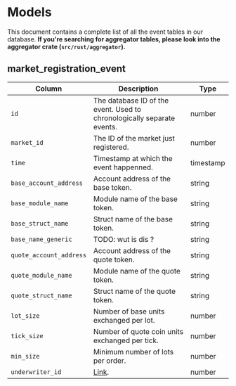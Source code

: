 # Models

This document contains a complete list of all the event tables in our database. **If you're searching for aggregator tables, please look into the aggregator crate (`src/rust/aggregator`).**

## market_registration_event

| Column                  | Description                                                                                                                                  | Type      |
| ----------------------- | -------------------------------------------------------------------------------------------------------------------------------------------- | ------- |
| `id`                    | The database ID of the event. Used to chronologically separate events.                                                                       | number    |
| `market_id`             | The ID of the market just registered.                                                                                                        | number    |
| `time`                  | Timestamp at which the event happenned.                                                                                                      | timestamp |
| `base_account_address`  | Account address of the base token.                                                                                                           | string    |
| `base_module_name`      | Module name of the base token.                                                                                                               | string    |
| `base_struct_name`      | Struct name of the base token.                                                                                                               | string    |
| `base_name_generic`     | TODO: wut is dis ?                                                                                                                           | string    |
| `quote_account_address` | Account address of the quote token.                                                                                                          | string    |
| `quote_module_name`     | Module name of the quote token.                                                                                                              | string    |
| `quote_struct_name`     | Struct name of the quote token.                                                                                                              | string    |
| `lot_size`              | Number of base units exchanged per lot.                                                                                                      | number    |
| `tick_size`             | Number of quote coin units exchanged per tick.                                                                                               | number    |
| `min_size`              | Minimum number of lots per order.                                                                                                            | number    |
| `underwriter_id`        | [Link](https://github.com/econia-labs/econia/blob/fdab71182d4a7bf1b0fabc1a030e524575442e68/src/move/econia/sources/registry.move#L286-L289). | number    |
